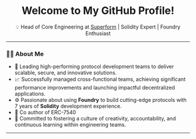 <h1 align="center">Welcome to My GitHub Profile!</h1>

<p align="center">
💡 Head of Core Engineering at <a href="https://superform.xyz" target="_blank">Superform</a> | Solidity Expert | Foundry Enthusiast
</p>

<hr />

<h3>👨‍💻 About Me</h3>
<ul>
  <li>🚀 Leading high-performing protocol development teams to deliver scalable, secure, and innovative solutions.</li>
  <li>📈 Successfully managed cross-functional teams, achieving significant performance improvements and launching impactful decentralized applications.</li>
  <li>⚙️ Passionate about using <strong>Foundry</strong> to build cutting-edge protocols with 7 years of <strong>Solidity</strong> development experience.</li>
  <li>📄 Co author of ERC-7540
  <li>🌟 Committed to fostering a culture of creativity, accountability, and continuous learning within engineering teams.</li>
</ul>

<hr />
